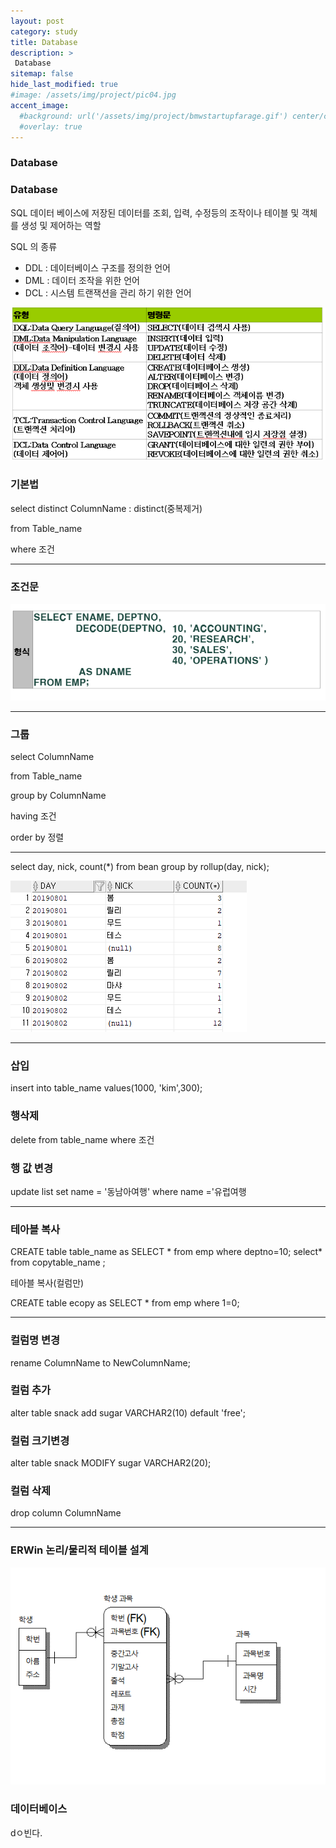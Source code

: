 ```yaml
---
layout: post
category: study
title: Database
description: >
 Database
sitemap: false
hide_last_modified: true
#image: /assets/img/project/pic04.jpg
accent_image: 
  #background: url('/assets/img/project/bmwstartupfarage.gif') center/cover
  #overlay: true
---
```



### Database
### Database
SQL 데이터 베이스에 저장된 데이터를 조회, 입력, 수정등의 조작이나 테이블 및 객체를 생성 및 제어하는 역할

SQL 의 종류

- DDL : 데이터베이스 구조를 정의한 언어
- DML : 데이터 조작을 위한 언어
- DCL  : 시스템 트랜잭션을 관리 하기 위한 언어

![Untitled](/assets/img/study/Database%207d629724fa594f33943f76c77c5277f5/Untitled.png)

### 기본법

select distinct ColumnName  : distinct(중복제거)

from Table_name

where 조건

---

### 조건문

  

![Untitled](/assets/img/study/Database%207d629724fa594f33943f76c77c5277f5/Untitled%201.png)

---

### 그룹

select ColumnName  

from Table_name

group by ColumnName  

having 조건

order by 정렬

---

select day, nick, count(*) from bean
group by rollup(day, nick);

![Untitled](/assets/img/study/Database%207d629724fa594f33943f76c77c5277f5/Untitled%202.png)

---

### 삽입

insert into table_name values(1000, 'kim',300);

### 행삭제 

delete from table_name 
where 조건

### 행 값 변경

update list
set name = '동남아여행'
where name ='유럽여행

---

### 테아블 복사

CREATE table table_name as
SELECT * from emp where deptno=10;
select* from copytable_name ;

테아블 복사(컬럼만)

CREATE table ecopy
as SELECT * from emp where 1=0;

---

### 컬럼명 변경

rename ColumnName to NewColumnName;

### 컬럼 추가

alter table snack
add sugar VARCHAR2(10) default 'free';

### 컬럼 크기변경

alter table snack
MODIFY sugar VARCHAR2(20);

### 컬럼 삭제

drop column ColumnName 

---

### ERWin 논리/물리적 테이블 설계

![Untitled](/assets/img/study/Database%207d629724fa594f33943f76c77c5277f5/Untitled%203.png)

### 데이터베이스
dㅇ빈다.
